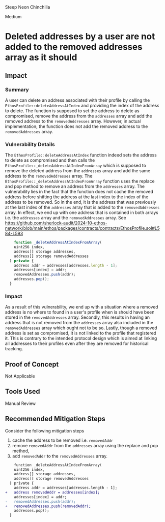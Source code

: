 Steep Neon Chinchilla

Medium

# Deleted addresses by a user are not added to the removed addresses array as it should


## Impact
### Summary 
A user can delete an address associated with their profile by calling the `EthosProfile::deleteAddressAtIndex` and providing the index of the address to delete. The function is supposed to set the address to delete as compromised, remove the address from the `addresses` array and add the removed address to the `removedAddresses` array.
However, in actual implementation, the function does not add the removed address to the `removedAddresses` array.

### Vulnerability Details
The `EthosProfile::deleteAddressAtIndex` function indeed sets the address to delete as compromised and then calls the `EthosProfile::_deleteAddressAtIndexFromArray` which is supposed to remove the deleted address from the `addresses` array and add the same address to the `removedAddresses` array.
The `EthosProfile::_deleteAddressAtIndexFromArray` function uses the replace and pop method to remove an address from the `addresses` array. The vulnerability lies in the fact that the function does not cache the removed address before shifting the address at the last index to the index of the address to be removed. So in the end, it is the address that was previously at the last index of the `addresses` array that is added to the `removedAddresses` array. In effect, we end up with one address that is contained in both arrays i.e. the `addresses` array and the `removedAddresses` array. See https://github.com/sherlock-audit/2024-10-ethos-network/blob/main/ethos/packages/contracts/contracts/EthosProfile.sol#L584-L593


```javascript
    function _deleteAddressAtIndexFromArray(
    uint256 index,
    address[] storage addresses,
    address[] storage removedAddresses
  ) private {
    address addr = addresses[addresses.length - 1];
    addresses[index] = addr;
    removedAddresses.push(addr);
    addresses.pop();
  }

```


### Impact
As a result of this vulnerability, we end up with a situation where a removed address is no where to found in a user's profile when is should have been stored in the `removedAddresses` array.
Secondly, this results in having an address that is not removed from the `addresses` array also included in the `removedAddresses` array which ought not to be so.
Lastly, though a removed address is set as compromised, it is not linked to the profile that registered it. This is contrary to the intended protocol design which is aimed at linking all addresses to their profiles even after they are removed for historical tracking.

## Proof of Concept

Not Applicable


## Tools Used

Manual Review


## Recommended Mitigation Steps
Consider the following mitigation steps
1. cache the address to be removed i.e. `removedAddr`
2. remove `removedAddr` from the `addresses` array using the replace and pop method, 
3. add `removedAddr` to the `removedAddresses` array.

```diff
    function _deleteAddressAtIndexFromArray(
    uint256 index,
    address[] storage addresses,
    address[] storage removedAddresses
  ) private {
    address addr = addresses[addresses.length - 1];
+   address removedAddr = addresses[index];
    addresses[index] = addr;
-   removedAddresses.push(addr);
+   removedAddresses.push(removedAddr);
    addresses.pop();
  }

```
